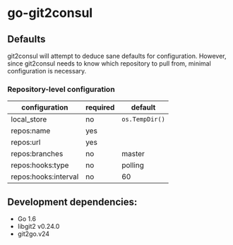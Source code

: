 # go-git2consul

## Defaults

git2consul will attempt to deduce sane defaults for configuration. However, since git2consul needs to know which repository to pull from, minimal configuration is necessary.

### Repository-level configuration

| configuration        | required | default        |
|----------------------|----------|----------------|
| local_store          | no       | `os.TempDir()` |
| repos:name           | yes      |                |
| repos:url            | yes      |                |
| repos:branches       | no       | master         |
| repos:hooks:type     | no       | polling        |
| repos:hooks:interval | no       | 60             |

## Development dependencies:
* Go 1.6
* libgit2 v0.24.0
* git2go.v24
